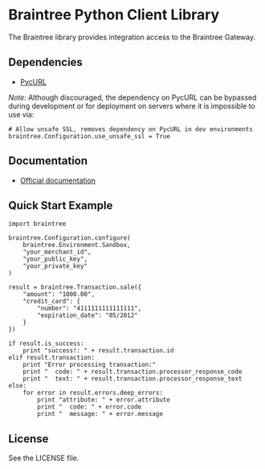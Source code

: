 # Braintree Python Client Library

The Braintree library provides integration access to the Braintree Gateway.

## Dependencies

* [PycURL](http://pycurl.sourceforge.net/)

_Note:_ Although discouraged, the dependency on PycURL can be bypassed during development or for deployment on servers where it is impossible to use via:

    # Allow unsafe SSL, removes dependency on PycURL in dev environments
    braintree.Configuration.use_unsafe_ssl = True

## Documentation

 * [Official documentation](http://www.braintreepayments.com/docs/python)

## Quick Start Example

    import braintree

    braintree.Configuration.configure(
        braintree.Environment.Sandbox,
        "your_merchant_id",
        "your_public_key",
        "your_private_key"
    )

    result = braintree.Transaction.sale({
        "amount": "1000.00",
        "credit_card": {
            "number": "4111111111111111",
            "expiration_date": "05/2012"
        }
    })

    if result.is_success:
        print "success!: " + result.transaction.id
    elif result.transaction:
        print "Error processing transaction:"
        print "  code: " + result.transaction.processor_response_code
        print "  text: " + result.transaction.processor_response_text
    else:
        for error in result.errors.deep_errors:
            print "attribute: " + error.attribute
            print "  code: " + error.code
            print "  message: " + error.message

## License

See the LICENSE file.
